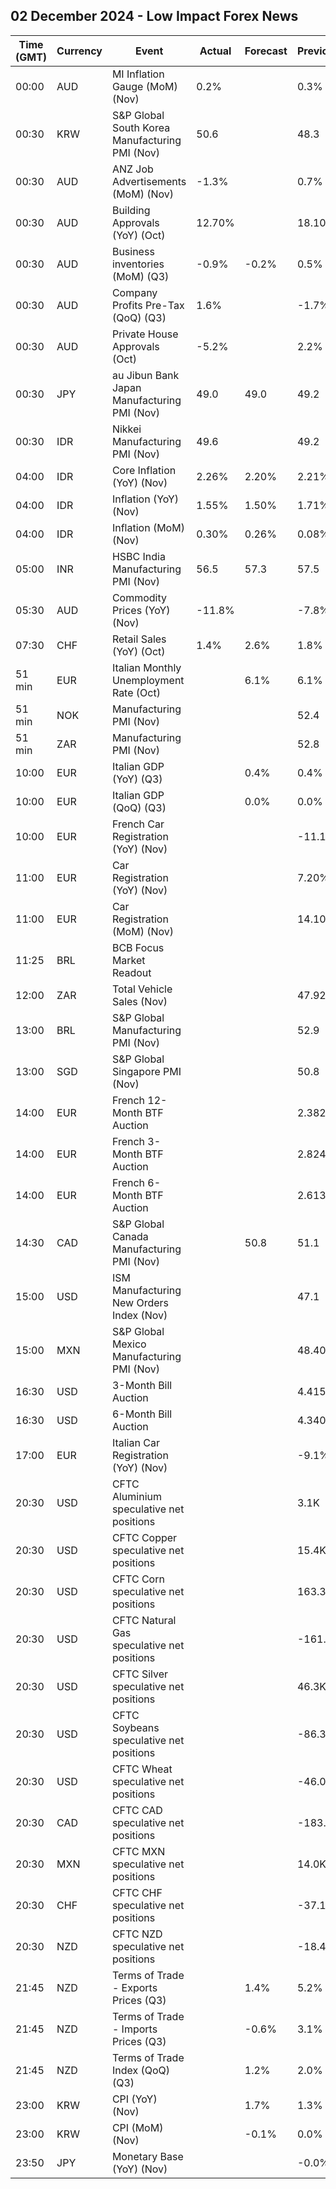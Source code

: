 ## 02 December 2024 - Low Impact Forex News

| Time (GMT) | Currency | Event | Actual | Forecast | Previous |
|------|----------|-------|--------|----------|----------|
| 00:00 | AUD | MI Inflation Gauge (MoM) (Nov) | 0.2% |  | 0.3% |
| 00:30 | KRW | S&P Global South Korea Manufacturing PMI (Nov) | 50.6 |  | 48.3 |
| 00:30 | AUD | ANZ Job Advertisements (MoM) (Nov) | -1.3% |  | 0.7% |
| 00:30 | AUD | Building Approvals (YoY) (Oct) | 12.70% |  | 18.10% |
| 00:30 | AUD | Business inventories (MoM) (Q3) | -0.9% | -0.2% | 0.5% |
| 00:30 | AUD | Company Profits Pre-Tax (QoQ) (Q3) | 1.6% |  | -1.7% |
| 00:30 | AUD | Private House Approvals (Oct) | -5.2% |  | 2.2% |
| 00:30 | JPY | au Jibun Bank Japan Manufacturing PMI (Nov) | 49.0 | 49.0 | 49.2 |
| 00:30 | IDR | Nikkei Manufacturing PMI (Nov) | 49.6 |  | 49.2 |
| 04:00 | IDR | Core Inflation (YoY) (Nov) | 2.26% | 2.20% | 2.21% |
| 04:00 | IDR | Inflation (YoY) (Nov) | 1.55% | 1.50% | 1.71% |
| 04:00 | IDR | Inflation (MoM) (Nov) | 0.30% | 0.26% | 0.08% |
| 05:00 | INR | HSBC India Manufacturing PMI (Nov) | 56.5 | 57.3 | 57.5 |
| 05:30 | AUD | Commodity Prices (YoY) (Nov) | -11.8% |  | -7.8% |
| 07:30 | CHF | Retail Sales (YoY) (Oct) | 1.4% | 2.6% | 1.8% |
| 51 min | EUR | Italian Monthly Unemployment Rate (Oct) |  | 6.1% | 6.1% |
| 51 min | NOK | Manufacturing PMI (Nov) |  |  | 52.4 |
| 51 min | ZAR | Manufacturing PMI (Nov) |  |  | 52.8 |
| 10:00 | EUR | Italian GDP (YoY) (Q3) |  | 0.4% | 0.4% |
| 10:00 | EUR | Italian GDP (QoQ) (Q3) |  | 0.0% | 0.0% |
| 10:00 | EUR | French Car Registration (YoY) (Nov) |  |  | -11.1% |
| 11:00 | EUR | Car Registration (YoY) (Nov) |  |  | 7.20% |
| 11:00 | EUR | Car Registration (MoM) (Nov) |  |  | 14.10% |
| 11:25 | BRL | BCB Focus Market Readout |  |  |  |
| 12:00 | ZAR | Total Vehicle Sales (Nov) |  |  | 47.92K |
| 13:00 | BRL | S&P Global Manufacturing PMI (Nov) |  |  | 52.9 |
| 13:00 | SGD | S&P Global Singapore PMI (Nov) |  |  | 50.8 |
| 14:00 | EUR | French 12-Month BTF Auction |  |  | 2.382% |
| 14:00 | EUR | French 3-Month BTF Auction |  |  | 2.824% |
| 14:00 | EUR | French 6-Month BTF Auction |  |  | 2.613% |
| 14:30 | CAD | S&P Global Canada Manufacturing PMI (Nov) |  | 50.8 | 51.1 |
| 15:00 | USD | ISM Manufacturing New Orders Index (Nov) |  |  | 47.1 |
| 15:00 | MXN | S&P Global Mexico Manufacturing PMI (Nov) |  |  | 48.40 |
| 16:30 | USD | 3-Month Bill Auction |  |  | 4.415% |
| 16:30 | USD | 6-Month Bill Auction |  |  | 4.340% |
| 17:00 | EUR | Italian Car Registration (YoY) (Nov) |  |  | -9.1% |
| 20:30 | USD | CFTC Aluminium speculative net positions |  |  | 3.1K |
| 20:30 | USD | CFTC Copper speculative net positions |  |  | 15.4K |
| 20:30 | USD | CFTC Corn speculative net positions |  |  | 163.3K |
| 20:30 | USD | CFTC Natural Gas speculative net positions |  |  | -161.0K |
| 20:30 | USD | CFTC Silver speculative net positions |  |  | 46.3K |
| 20:30 | USD | CFTC Soybeans speculative net positions |  |  | -86.3K |
| 20:30 | USD | CFTC Wheat speculative net positions |  |  | -46.0K |
| 20:30 | CAD | CFTC CAD speculative net positions |  |  | -183.6K |
| 20:30 | MXN | CFTC MXN speculative net positions |  |  | 14.0K |
| 20:30 | CHF | CFTC CHF speculative net positions |  |  | -37.1K |
| 20:30 | NZD | CFTC NZD speculative net positions |  |  | -18.4K |
| 21:45 | NZD | Terms of Trade - Exports Prices (Q3) |  | 1.4% | 5.2% |
| 21:45 | NZD | Terms of Trade - Imports Prices (Q3) |  | -0.6% | 3.1% |
| 21:45 | NZD | Terms of Trade Index (QoQ) (Q3) |  | 1.2% | 2.0% |
| 23:00 | KRW | CPI (YoY) (Nov) |  | 1.7% | 1.3% |
| 23:00 | KRW | CPI (MoM) (Nov) |  | -0.1% | 0.0% |
| 23:50 | JPY | Monetary Base (YoY) (Nov) |  |  | -0.0% |
